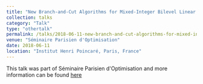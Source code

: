 ```yaml
---
title: "New Branch-and-Cut Algorithms for Mixed-Integer Bilevel Linear Programs"
collection: talks
category: "Talk"
type: "othertalk"
permalink: /talks/2018-06-11-new-branch-and-cut-algorithms-for-mixed-integer-bilevel-linear-programs
venue: "Séminaire Parisien d'Optimisation"
date: 2018-06-11
location: "Institut Henri Poincaré, Paris, France"
---
```


This talk was part of Séminaire Parisien d'Optimisation and more information can be found [here]({{site.url}}/docs/slides/Workshop_Ljubić.pdf)

